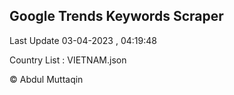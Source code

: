 

## Google Trends Keywords Scraper 
 
Last Update 03-04-2023 , 04:19:48

Country List :
VIETNAM.json



© Abdul Muttaqin 

